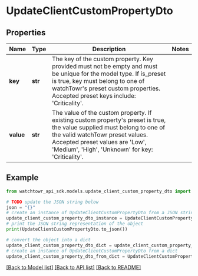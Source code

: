 # UpdateClientCustomPropertyDto


## Properties

Name | Type | Description | Notes
------------ | ------------- | ------------- | -------------
**key** | **str** | The key of the custom property. Key provided must not be empty and must be unique for the model type. If is_preset is true, key must belong to one of watchTowr&#39;s preset custom properties. Accepted preset keys include: &#39;Criticality&#39;. | 
**value** | **str** | The value of the custom property. If existing custom property&#39;s preset is true, the value supplied must belong to one of the valid watchTowr preset values. Accepted preset values are &#39;Low&#39;, &#39;Medium&#39;, &#39;High&#39;, &#39;Unknown&#39; for key: &#39;Criticality&#39;. | 

## Example

```python
from watchtowr_api_sdk.models.update_client_custom_property_dto import UpdateClientCustomPropertyDto

# TODO update the JSON string below
json = "{}"
# create an instance of UpdateClientCustomPropertyDto from a JSON string
update_client_custom_property_dto_instance = UpdateClientCustomPropertyDto.from_json(json)
# print the JSON string representation of the object
print(UpdateClientCustomPropertyDto.to_json())

# convert the object into a dict
update_client_custom_property_dto_dict = update_client_custom_property_dto_instance.to_dict()
# create an instance of UpdateClientCustomPropertyDto from a dict
update_client_custom_property_dto_from_dict = UpdateClientCustomPropertyDto.from_dict(update_client_custom_property_dto_dict)
```
[[Back to Model list]](../README.md#documentation-for-models) [[Back to API list]](../README.md#documentation-for-api-endpoints) [[Back to README]](../README.md)


